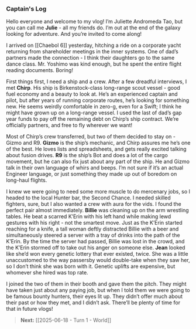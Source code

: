 ### Captain's Log

Hello everyone and welcome to my vlog! I’m Juliette Andromeda Tao, but you can call me **Julie** - all my friends do. I’m out at the end of the galaxy looking for adventure. And you’re invited to come along!

I arrived on [[Chaebol 6]] yesterday, hitching a ride on a corporate yacht returning from shareholder meetings in the inner systems. One of dad’s partners made the connection - I think their daughters go to the same dance class. Mr. Yoshimo was kind enough, but he spent the entire flight reading documents. Boring!

First things first, I need a ship and a crew. After a few dreadful interviews, I met **Chirp**. His ship is Birkenstock-class long-range scout vessel - good fuel economy and a beauty to look at. He’s an experienced captain and pilot, but after years of running corporate routes, he’s looking for something new. He seems weirdly comfortable in zero-g, even for a Swift; I think he might have grown up on a long-range vessel. I used the last of dad’s gap year funds to pay off the remaining debt on Chirp’s ship contract. We’re officially partners, and free to fly wherever we want!

Most of Chirp’s crew transferred, but two of them decided to stay on - Gizmo and R9. **Gizmo** is the ship’s mechanic, and Chirp assures me he’s one of the best. He loves lists and spreadsheets, and gets really excited talking about fusion drives. **R9** is the ship’s Bot and does a lot of the cargo movement, but he can also fix just about any part of the ship. He and Gizmo talk in their own language of whirs and beeps. I’m not sure if it’s an actual Engineer language, or just something they made up out of boredom on long-haul flights.

I knew we were going to need some more muscle to do mercenary jobs, so I headed to the local Hunter bar, the Second Chance. I needed skilled fighters, sure, but I also wanted a crew with aura for the vids. I found the perfect pair almost immediately. **Billie** was cleaning up on the arm wrestling tables. He beat a scarred K’Erin with his left hand while making lewd gestures with his right - not the smartest move. Just as the K’Erin started reaching for a knife, a tall woman deftly distracted Billie with a beer and simultaneously steered a server with a tray of drinks into the path of the K’Erin. By the time the server had passed, Billie was lost in the crowd, and the K’Erin stormed off to take out his anger on someone else. **Jean** looked like she’d won every genetic lottery that ever existed, twice. She was a little unaccustomed to the way passersby would double-take when they saw her, so I don’t think she was born with it. Genetic uplifts are expensive, but whomever she hired was top rate.

I joined the two of them in their booth and gave them the pitch. They might have taken just about any paying job, but when I told them we were going to be famous bounty hunters, their eyes lit up. They didn’t offer much about their past or how they met, and I didn’t ask. There’ll be plenty of time for that in future vlogs!

> **Next:** [[2025-06-18 - Turn 1 - World]]
